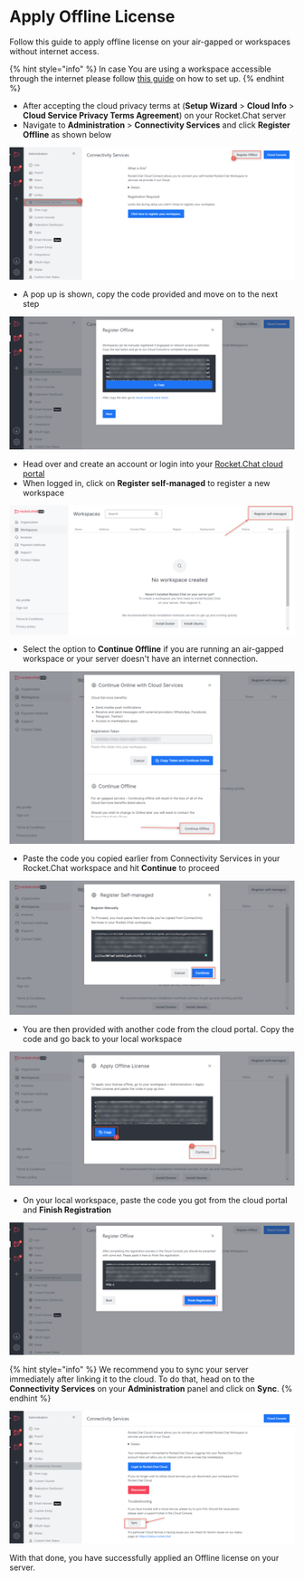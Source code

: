# Apply Offline License

Follow this guide to apply offline license on your air-gapped or workspaces without internet access.

{% hint style="info" %}
In case You are using a workspace accessible through the internet please follow [this guide](https://docs.rocket.chat/guides/administration/admin-panel/connectivity-services#registration-steps) on how to set up.
{% endhint %}

* After accepting the cloud privacy terms at (**Setup Wizard** > **Cloud Info** > **Cloud Service Privacy Terms Agreement**) on your Rocket.Chat server
* Navigate to **Administration** > **Connectivity Services** and click **Register Offline** as shown below

![](<../../../../.gitbook/assets/image (678) (1) (1).png>)

* A pop up is shown, copy the code provided and move on to the next step

![](<../../../../.gitbook/assets/image (685).png>)

* Head over and create an account or login into your [Rocket.Chat cloud portal](https://cloud.rocket.chat)
* When logged in, click on **Register self-managed** to register a new workspace

![](<../../../../.gitbook/assets/image (687) (1).png>)

* Select the option to **Continue Offline** if you are running an air-gapped workspace or your server doesn't have an internet connection.

![](<../../../../.gitbook/assets/image (693) (1) (1).png>)

* Paste the code you copied earlier from Connectivity Services in your Rocket.Chat workspace and hit **Continue** to proceed

![](<../../../../.gitbook/assets/image (662) (1).png>)

* You are then provided with another code from the cloud portal. Copy the code and go back to your local workspace

![](<../../../../.gitbook/assets/image (668) (2).png>)

* On your local workspace, paste the code you got from the cloud portal and **Finish Registration**

![](<../../../../.gitbook/assets/image (686) (1).png>)

{% hint style="info" %}
We recommend you to sync your server immediately after linking it to the cloud. To do that, head on to the **Connectivity Services** on your **Administration** panel and click on **Sync**.
{% endhint %}

![](<../../../../.gitbook/assets/image (649) (1).png>)

With that done, you have successfully applied an Offline license on your server.
